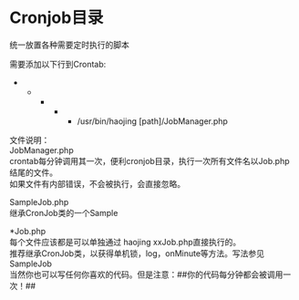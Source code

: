 Cronjob目录
==========

统一放置各种需要定时执行的脚本

需要添加以下行到Crontab:
* * * * * /usr/bin/haojing [path]/JobManager.php

文件说明：  
JobManager.php  
crontab每分钟调用其一次，便利cronjob目录，执行一次所有文件名以Job.php结尾的文件。  
如果文件有内部错误，不会被执行，会直接忽略。

SampleJob.php  
继承CronJob类的一个Sample

*Job.php  
每个文件应该都是可以单独通过 haojing xxJob.php直接执行的。  
推荐继承CronJob类，以获得单机锁，log，onMinute等方法。写法参见SampleJob  
当然你也可以写任何你喜欢的代码。但是注意：##你的代码每分钟都会被调用一次！##

